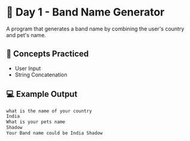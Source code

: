 # 🎸 Day 1 - Band Name Generator

A program that generates a band name by combining the user's country and pet's name.

## 🧠 Concepts Practiced

- User Input
- String Concatenation

## 💻 Example Output

```bash
what is the name of your country
India
What is your pets name
Shadow
Your Band name could be India Shadow
```
